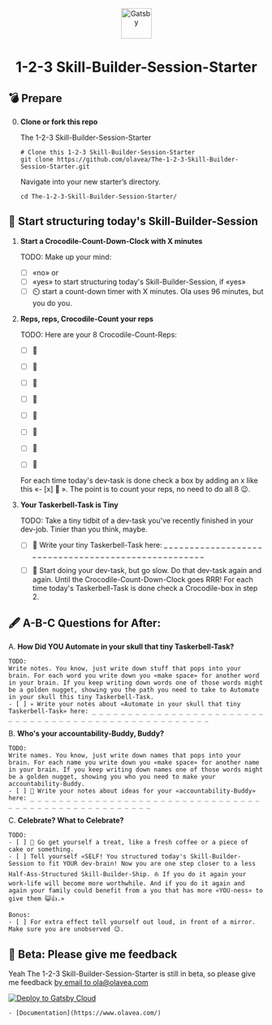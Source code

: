 <p align="center">
  <a href="https://www.olavea.com/">
    <img alt="Gatsby" src="https://www.gatsbyjs.com/Gatsby-Monogram.svg" width="60" />
  </a>
</p>
<h1 align="center">
  1-2-3 Skill-Builder-Session-Starter
</h1>

## 💣 Prepare

0.  **Clone or fork this repo**

    The 1-2-3 Skill-Builder-Session-Starter

    ```shell
    # Clone this 1-2-3 Skill-Builder-Session-Starter
    git clone https://github.com/olavea/The-1-2-3-Skill-Builder-Session-Starter.git
    ```

    Navigate into your new starter’s directory.

    ```shell
    cd The-1-2-3-Skill-Builder-Session-Starter/

    ```
## 🚀 Start structuring today's Skill-Builder-Session

1.  **Start a Crocodile-Count-Down-Clock with X minutes**

    TODO:
    Make up your mind:
    - [ ] «no» or
    - [ ] «yes» to start structuring today's Skill-Builder-Session, if «yes»
    - [ ] ⏲️ start a count-down timer with X minutes. Ola uses 96 minutes, but you do you.

2.  **Reps, reps, Crocodile-Count your reps**

    TODO:
    Here are your 8 Crocodile-Count-Reps:
    - [ ] 🐊
    - [ ] 🐊
    - [ ] 🐊
    - [ ] 🐊
    - [ ] 🐊

    - [ ] 🐊
    - [ ] 🐊
    - [ ] 🐊

    For each time today's dev-task is done check a box by adding an x like this «- [x] 🐊 ». The point is to count your reps, no need to do all 8 😉.

3.  **Your Taskerbell-Task is Tiny**

    TODO:
    Take a tiny tidbit of a dev-task you've recently finished in your dev-job. Tinier than you think, maybe.
    - [ ] 🔔 Write your tiny Taskerbell-Task here: _ _ _ _ _ _ _ _ _ _ _ _ _ _ _ _ _ _ _ _ _ _ _ _ _ _ _ _ _ _ _ _ _ _ _ _ _ _ _ _ _ _ _ _ _ _ _ _ _ _ _ _

    - [ ] 🔧 Start doing your dev-task, but go slow. Do that dev-task again and again. Until the Crocodile-Count-Down-Clock goes RRR! For each time today's Taskerbell-Task is done check a Crocodile-box in step 2.

## 🖋️ A-B-C Questions for After:

A.  **How Did YOU Automate in your skull that tiny Taskerbell-Task?**

    TODO:
    Write notes. You know, just write down stuff that pops into your brain. For each word you write down you «make space» for another word in your brain. If you keep writing down words one of those words might be a golden nugget, showing you the path you need to take to Automate in your skull this tiny Taskerbell-Task.
    - [ ] 💀 Write your notes about «Automate in your skull that tiny Taskerbell-Task» here: _ _ _ _ _ _ _ _ _ _ _ _ _ _ _ _ _ _ _ _ _ _ _ _ _ _ _ _ _ _ _ _ _ _ _ _ _ _ _ _ _ _ _ _ _ _ _ _ _ _ _ _

B.  **Who's your accountability-Buddy, Buddy?**

    TODO:
    Write names. You know, just write down names that pops into your brain. For each name you write down you «make space» for another name in your brain. If you keep writing down names one of those words might be a golden nugget, showing you who you need to make your accountability-Buddy.
    - [ ] 👸 Write your notes about ideas for your «accountability-Buddy» here: _ _ _ _ _ _ _ _ _ _ _ _ _ _ _ _ _ _ _ _ _ _ _ _ _ _ _ _ _ _ _ _ _ _ _ _ _ _ _ _ _ _ _ _ _ _ _ _ _ _ _ _

C.  **Celebrate? What to Celebrate?**

    TODO:
    - [ ] 🍰 Go get yourself a treat, like a fresh coffee or a piece of cake or something.
    - [ ] Tell yourself «SELF! You structured today's Skill-Builder-Session to fit YOUR dev-brain! Now you are one step closer to a less Half-Ass-Structured Skill-Builder-Ship. ⛵ If you do it again your work-life will become more worthwhile. And if you do it again and again your family could benefit from a you that has more «YOU-ness» to give them 😺👍.»

    Bonus:
    - [ ] For extra effect tell yourself out loud, in front of a mirror. Make sure you are unobserved 😉.


## 💌 Beta: Please give me feedback

Yeah The 1-2-3 Skill-Builder-Session-Starter is still in beta, so please give me feedback [by email to ola@olavea.com](mailto:ola@olavea.com)



[<img src="https://www.gatsbyjs.com/deploynow.svg" alt="Deploy to Gatsby Cloud">](https://www.gatsbyjs.com/dashboard/deploynow?url=https://github.com/gatsbyjs/gatsby-starter-minimal)


    - [Documentation](https://www.olavea.com/)
